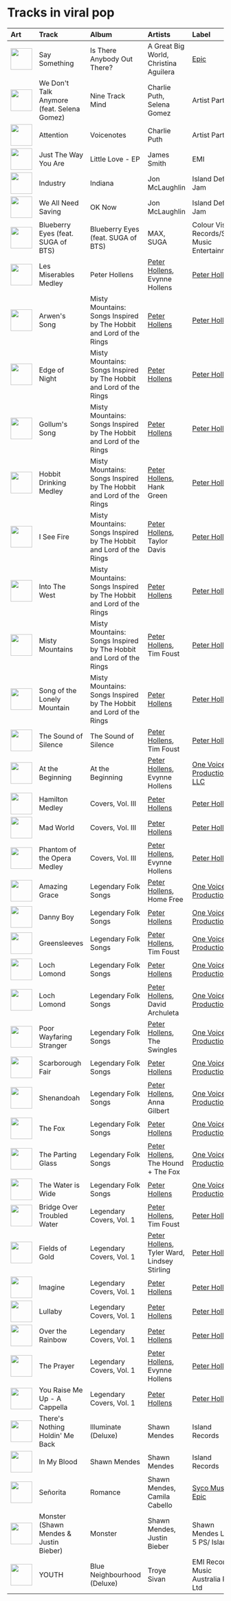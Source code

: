 # Tracks in viral pop

| Art                                                                                              | Track                                      | Album                                                               | Artists                                                                    | Label                                                            | 💚   | 🔗                                                          |
|:-------------------------------------------------------------------------------------------------|:-------------------------------------------|:--------------------------------------------------------------------|:---------------------------------------------------------------------------|:-----------------------------------------------------------------|:----|:-----------------------------------------------------------|
| <img src="https://i.scdn.co/image/ab67616d0000b273554488d0c51967b1654d8ce5" alt="" width="50" /> | Say Something                              | Is There Anybody Out There?                                         | A Great Big World, Christina Aguilera                                      | [Epic](../labels/epic.md)                                        | 💚   | [🔗](https://open.spotify.com/track/6Vc5wAMmXdKIAM7WUoEb7N) |
| <img src="https://i.scdn.co/image/ab67616d0000b2734fe297c018e495a97662e5ac" alt="" width="50" /> | We Don't Talk Anymore (feat. Selena Gomez) | Nine Track Mind                                                     | Charlie Puth, Selena Gomez                                                 | Artist Partner                                                   | 💚   | [🔗](https://open.spotify.com/track/37FXw5QGFN7uwwsLy8uAc0) |
| <img src="https://i.scdn.co/image/ab67616d0000b273897f73256b9128a9d70eaf66" alt="" width="50" /> | Attention                                  | Voicenotes                                                          | Charlie Puth                                                               | Artist Partner                                                   | 💚   | [🔗](https://open.spotify.com/track/5cF0dROlMOK5uNZtivgu50) |
| <img src="https://i.scdn.co/image/ab67616d0000b2739f48d446654c7b8b9b7bc58b" alt="" width="50" /> | Just The Way You Are                       | Little Love - EP                                                    | James Smith                                                                | EMI                                                              |     | [🔗](https://open.spotify.com/track/1YwbObIsxLhBTjSI5lwJz6) |
| <img src="https://i.scdn.co/image/ab67616d0000b27327c371084dee1b83e614798d" alt="" width="50" /> | Industry                                   | Indiana                                                             | Jon McLaughlin                                                             | Island Def Jam                                                   |     | [🔗](https://open.spotify.com/track/50X2L4Kd7htEGs1STirQaR) |
| <img src="https://i.scdn.co/image/ab67616d0000b2735da1093d047cc15eb66d27cf" alt="" width="50" /> | We All Need Saving                         | OK Now                                                              | Jon McLaughlin                                                             | Island Def Jam                                                   | 💚   | [🔗](https://open.spotify.com/track/4Q9lPZNK2RB3ytuU1tCc1J) |
| <img src="https://i.scdn.co/image/ab67616d0000b2739660ae57836f713884d86cbb" alt="" width="50" /> | Blueberry Eyes (feat. SUGA of BTS)         | Blueberry Eyes (feat. SUGA of BTS)                                  | MAX, SUGA                                                                  | Colour Vision Records/Sony Music Entertainment                   | 💚   | [🔗](https://open.spotify.com/track/5dn6QANKbf76pANGjMBida) |
| <img src="https://i.scdn.co/image/ab67616d0000b2733d0f26eb9219f5670aa84bda" alt="" width="50" /> | Les Miserables Medley                      | Peter Hollens                                                       | [Peter Hollens](../artists/peter_hollens.md), Evynne Hollens               | [Peter Hollens](../labels/peter_hollens.md)                      |     | [🔗](https://open.spotify.com/track/2qo9G9xV51aUpclzAYEU9W) |
| <img src="https://i.scdn.co/image/ab67616d0000b273cae786076f9dcdca74285732" alt="" width="50" /> | Arwen's Song                               | Misty Mountains: Songs Inspired by The Hobbit and Lord of the Rings | [Peter Hollens](../artists/peter_hollens.md)                               | [Peter Hollens](../labels/peter_hollens.md)                      |     | [🔗](https://open.spotify.com/track/4H3LioOCKpZcE9jmvWqNcv) |
| <img src="https://i.scdn.co/image/ab67616d0000b273cae786076f9dcdca74285732" alt="" width="50" /> | Edge of Night                              | Misty Mountains: Songs Inspired by The Hobbit and Lord of the Rings | [Peter Hollens](../artists/peter_hollens.md)                               | [Peter Hollens](../labels/peter_hollens.md)                      |     | [🔗](https://open.spotify.com/track/0nBeUCpjIu62kLU3MFjZbL) |
| <img src="https://i.scdn.co/image/ab67616d0000b273cae786076f9dcdca74285732" alt="" width="50" /> | Gollum's Song                              | Misty Mountains: Songs Inspired by The Hobbit and Lord of the Rings | [Peter Hollens](../artists/peter_hollens.md)                               | [Peter Hollens](../labels/peter_hollens.md)                      |     | [🔗](https://open.spotify.com/track/61WvPK7oUmEeXJvdQx7Kd2) |
| <img src="https://i.scdn.co/image/ab67616d0000b273cae786076f9dcdca74285732" alt="" width="50" /> | Hobbit Drinking Medley                     | Misty Mountains: Songs Inspired by The Hobbit and Lord of the Rings | [Peter Hollens](../artists/peter_hollens.md), Hank Green                   | [Peter Hollens](../labels/peter_hollens.md)                      |     | [🔗](https://open.spotify.com/track/3lO8g6FU5zQlzdfW3zxNQ0) |
| <img src="https://i.scdn.co/image/ab67616d0000b273cae786076f9dcdca74285732" alt="" width="50" /> | I See Fire                                 | Misty Mountains: Songs Inspired by The Hobbit and Lord of the Rings | [Peter Hollens](../artists/peter_hollens.md), Taylor Davis                 | [Peter Hollens](../labels/peter_hollens.md)                      |     | [🔗](https://open.spotify.com/track/3GDHe8EwGQMxDE1QuPitvw) |
| <img src="https://i.scdn.co/image/ab67616d0000b273cae786076f9dcdca74285732" alt="" width="50" /> | Into The West                              | Misty Mountains: Songs Inspired by The Hobbit and Lord of the Rings | [Peter Hollens](../artists/peter_hollens.md)                               | [Peter Hollens](../labels/peter_hollens.md)                      |     | [🔗](https://open.spotify.com/track/46ZN4mhFy9De1fjlHGbYze) |
| <img src="https://i.scdn.co/image/ab67616d0000b273cae786076f9dcdca74285732" alt="" width="50" /> | Misty Mountains                            | Misty Mountains: Songs Inspired by The Hobbit and Lord of the Rings | [Peter Hollens](../artists/peter_hollens.md), Tim Foust                    | [Peter Hollens](../labels/peter_hollens.md)                      |     | [🔗](https://open.spotify.com/track/21sD95jUPmren2fGY0wxYE) |
| <img src="https://i.scdn.co/image/ab67616d0000b273cae786076f9dcdca74285732" alt="" width="50" /> | Song of the Lonely Mountain                | Misty Mountains: Songs Inspired by The Hobbit and Lord of the Rings | [Peter Hollens](../artists/peter_hollens.md)                               | [Peter Hollens](../labels/peter_hollens.md)                      |     | [🔗](https://open.spotify.com/track/1Ht9LvTpP6bZezGCL2BRHP) |
| <img src="https://i.scdn.co/image/ab67616d0000b2732787a9e5a9a46d8d566209c8" alt="" width="50" /> | The Sound of Silence                       | The Sound of Silence                                                | [Peter Hollens](../artists/peter_hollens.md), Tim Foust                    | [Peter Hollens](../labels/peter_hollens.md)                      |     | [🔗](https://open.spotify.com/track/10kJzrXI48v0wzRBBPjo06) |
| <img src="https://i.scdn.co/image/ab67616d0000b273de86cb7d44e765c043a8b596" alt="" width="50" /> | At the Beginning                           | At the Beginning                                                    | [Peter Hollens](../artists/peter_hollens.md), Evynne Hollens               | [One Voice Productions, LLC](../labels/one_voice_productions.md) |     | [🔗](https://open.spotify.com/track/4rONfUG09RBdY299o0rvm8) |
| <img src="https://i.scdn.co/image/ab67616d0000b27354f5c25dc365c6e1e1921047" alt="" width="50" /> | Hamilton Medley                            | Covers, Vol. III                                                    | [Peter Hollens](../artists/peter_hollens.md)                               | [Peter Hollens](../labels/peter_hollens.md)                      |     | [🔗](https://open.spotify.com/track/7HU8e7VCXuhOSaDoQ5UBwn) |
| <img src="https://i.scdn.co/image/ab67616d0000b27354f5c25dc365c6e1e1921047" alt="" width="50" /> | Mad World                                  | Covers, Vol. III                                                    | [Peter Hollens](../artists/peter_hollens.md)                               | [Peter Hollens](../labels/peter_hollens.md)                      |     | [🔗](https://open.spotify.com/track/3K3mORNnlUXodukHH0sDjr) |
| <img src="https://i.scdn.co/image/ab67616d0000b27354f5c25dc365c6e1e1921047" alt="" width="50" /> | Phantom of the Opera Medley                | Covers, Vol. III                                                    | [Peter Hollens](../artists/peter_hollens.md), Evynne Hollens               | [Peter Hollens](../labels/peter_hollens.md)                      |     | [🔗](https://open.spotify.com/track/7FpJ62ZQtyitL40diEH9vf) |
| <img src="https://i.scdn.co/image/ab67616d0000b273fe9bb826b4677ad094f49fa3" alt="" width="50" /> | Amazing Grace                              | Legendary Folk Songs                                                | [Peter Hollens](../artists/peter_hollens.md), Home Free                    | [One Voice Productions](../labels/one_voice_productions.md)      |     | [🔗](https://open.spotify.com/track/4Y7ccrzeEvhvCc8IFoxZKd) |
| <img src="https://i.scdn.co/image/ab67616d0000b273fe9bb826b4677ad094f49fa3" alt="" width="50" /> | Danny Boy                                  | Legendary Folk Songs                                                | [Peter Hollens](../artists/peter_hollens.md)                               | [One Voice Productions](../labels/one_voice_productions.md)      |     | [🔗](https://open.spotify.com/track/5DXL9IESZqqqrW2euiWaAA) |
| <img src="https://i.scdn.co/image/ab67616d0000b273fe9bb826b4677ad094f49fa3" alt="" width="50" /> | Greensleeves                               | Legendary Folk Songs                                                | [Peter Hollens](../artists/peter_hollens.md), Tim Foust                    | [One Voice Productions](../labels/one_voice_productions.md)      |     | [🔗](https://open.spotify.com/track/0Q7QHXmwjj8u9ajPvwNnCO) |
| <img src="https://i.scdn.co/image/ab67616d0000b273fe9bb826b4677ad094f49fa3" alt="" width="50" /> | Loch Lomond                                | Legendary Folk Songs                                                | [Peter Hollens](../artists/peter_hollens.md)                               | [One Voice Productions](../labels/one_voice_productions.md)      |     | [🔗](https://open.spotify.com/track/0eUE1gw4CpTlqBktSI9aND) |
| <img src="https://i.scdn.co/image/ab67616d0000b273fe9bb826b4677ad094f49fa3" alt="" width="50" /> | Loch Lomond                                | Legendary Folk Songs                                                | [Peter Hollens](../artists/peter_hollens.md), David Archuleta              | [One Voice Productions](../labels/one_voice_productions.md)      |     | [🔗](https://open.spotify.com/track/1AbjBMyhiiEt5GJiRtlDRX) |
| <img src="https://i.scdn.co/image/ab67616d0000b273fe9bb826b4677ad094f49fa3" alt="" width="50" /> | Poor Wayfaring Stranger                    | Legendary Folk Songs                                                | [Peter Hollens](../artists/peter_hollens.md), The Swingles                 | [One Voice Productions](../labels/one_voice_productions.md)      |     | [🔗](https://open.spotify.com/track/0NmsMH3LvATRdd4bRSTdtl) |
| <img src="https://i.scdn.co/image/ab67616d0000b273fe9bb826b4677ad094f49fa3" alt="" width="50" /> | Scarborough Fair                           | Legendary Folk Songs                                                | [Peter Hollens](../artists/peter_hollens.md)                               | [One Voice Productions](../labels/one_voice_productions.md)      |     | [🔗](https://open.spotify.com/track/1fXgi7opKIjkpjX6uVNJXx) |
| <img src="https://i.scdn.co/image/ab67616d0000b273fe9bb826b4677ad094f49fa3" alt="" width="50" /> | Shenandoah                                 | Legendary Folk Songs                                                | [Peter Hollens](../artists/peter_hollens.md), Anna Gilbert                 | [One Voice Productions](../labels/one_voice_productions.md)      |     | [🔗](https://open.spotify.com/track/4F0h4ke31MIzjmb018lmml) |
| <img src="https://i.scdn.co/image/ab67616d0000b273fe9bb826b4677ad094f49fa3" alt="" width="50" /> | The Fox                                    | Legendary Folk Songs                                                | [Peter Hollens](../artists/peter_hollens.md)                               | [One Voice Productions](../labels/one_voice_productions.md)      |     | [🔗](https://open.spotify.com/track/14NcPvHX03DgKjTHXXsZNn) |
| <img src="https://i.scdn.co/image/ab67616d0000b273fe9bb826b4677ad094f49fa3" alt="" width="50" /> | The Parting Glass                          | Legendary Folk Songs                                                | [Peter Hollens](../artists/peter_hollens.md), The Hound + The Fox          | [One Voice Productions](../labels/one_voice_productions.md)      |     | [🔗](https://open.spotify.com/track/1l1r0PNrP1b15QLJjpgOp6) |
| <img src="https://i.scdn.co/image/ab67616d0000b273fe9bb826b4677ad094f49fa3" alt="" width="50" /> | The Water is Wide                          | Legendary Folk Songs                                                | [Peter Hollens](../artists/peter_hollens.md)                               | [One Voice Productions](../labels/one_voice_productions.md)      |     | [🔗](https://open.spotify.com/track/2E6c7d4MfJBtOI3B5Vsajk) |
| <img src="https://i.scdn.co/image/ab67616d0000b27314c8e44d9a72ff95895d96ef" alt="" width="50" /> | Bridge Over Troubled Water                 | Legendary Covers, Vol. 1                                            | [Peter Hollens](../artists/peter_hollens.md), Tim Foust                    | [Peter Hollens](../labels/peter_hollens.md)                      |     | [🔗](https://open.spotify.com/track/1My1VVTQAO9cAGJw7BhpTa) |
| <img src="https://i.scdn.co/image/ab67616d0000b27314c8e44d9a72ff95895d96ef" alt="" width="50" /> | Fields of Gold                             | Legendary Covers, Vol. 1                                            | [Peter Hollens](../artists/peter_hollens.md), Tyler Ward, Lindsey Stirling | [Peter Hollens](../labels/peter_hollens.md)                      |     | [🔗](https://open.spotify.com/track/0sLEBadE1MXYXDiugLoEe6) |
| <img src="https://i.scdn.co/image/ab67616d0000b27314c8e44d9a72ff95895d96ef" alt="" width="50" /> | Imagine                                    | Legendary Covers, Vol. 1                                            | [Peter Hollens](../artists/peter_hollens.md)                               | [Peter Hollens](../labels/peter_hollens.md)                      |     | [🔗](https://open.spotify.com/track/4oiGtuMHFcfOcIDQyY52wy) |
| <img src="https://i.scdn.co/image/ab67616d0000b27314c8e44d9a72ff95895d96ef" alt="" width="50" /> | Lullaby                                    | Legendary Covers, Vol. 1                                            | [Peter Hollens](../artists/peter_hollens.md)                               | [Peter Hollens](../labels/peter_hollens.md)                      |     | [🔗](https://open.spotify.com/track/6vqc1KcIaO0NmQLaAJApqe) |
| <img src="https://i.scdn.co/image/ab67616d0000b27314c8e44d9a72ff95895d96ef" alt="" width="50" /> | Over the Rainbow                           | Legendary Covers, Vol. 1                                            | [Peter Hollens](../artists/peter_hollens.md)                               | [Peter Hollens](../labels/peter_hollens.md)                      |     | [🔗](https://open.spotify.com/track/76ko6F6QRmiviFILuF9g6J) |
| <img src="https://i.scdn.co/image/ab67616d0000b27314c8e44d9a72ff95895d96ef" alt="" width="50" /> | The Prayer                                 | Legendary Covers, Vol. 1                                            | [Peter Hollens](../artists/peter_hollens.md), Evynne Hollens               | [Peter Hollens](../labels/peter_hollens.md)                      |     | [🔗](https://open.spotify.com/track/22NQSPn3K3NUzoVe4zbQWU) |
| <img src="https://i.scdn.co/image/ab67616d0000b27314c8e44d9a72ff95895d96ef" alt="" width="50" /> | You Raise Me Up - A Cappella               | Legendary Covers, Vol. 1                                            | [Peter Hollens](../artists/peter_hollens.md)                               | [Peter Hollens](../labels/peter_hollens.md)                      |     | [🔗](https://open.spotify.com/track/57EvTXkeuxNPWxQYIdW5AY) |
| <img src="https://i.scdn.co/image/ab67616d0000b273ea3ef7697cfd5705b8f47521" alt="" width="50" /> | There's Nothing Holdin' Me Back            | Illuminate (Deluxe)                                                 | Shawn Mendes                                                               | Island Records                                                   | 💚   | [🔗](https://open.spotify.com/track/7JJmb5XwzOO8jgpou264Ml) |
| <img src="https://i.scdn.co/image/ab67616d0000b273269423eb6467e308c0fbce24" alt="" width="50" /> | In My Blood                                | Shawn Mendes                                                        | Shawn Mendes                                                               | Island Records                                                   |     | [🔗](https://open.spotify.com/track/2QZ7WLBE8h2y1Y5Fb8RYbH) |
| <img src="https://i.scdn.co/image/ab67616d0000b2735f53c0dbe5190a0af0fa28f3" alt="" width="50" /> | Señorita                                   | Romance                                                             | Shawn Mendes, Camila Cabello                                               | [Syco Music](../labels/syco_music.md), [Epic](../labels/epic.md) | 💚   | [🔗](https://open.spotify.com/track/3BVgrFWuH01GmCUy9Y2EE8) |
| <img src="https://i.scdn.co/image/ab67616d0000b27312e57573cbc551c187a96107" alt="" width="50" /> | Monster (Shawn Mendes & Justin Bieber)     | Monster                                                             | Shawn Mendes, Justin Bieber                                                | Shawn Mendes LP4-5 PS/ Island                                    |     | [🔗](https://open.spotify.com/track/2Z8yfpFX0ZMavHkcIeHiO1) |
| <img src="https://i.scdn.co/image/ab67616d0000b2731a104e8630a97b573201f655" alt="" width="50" /> | YOUTH                                      | Blue Neighbourhood (Deluxe)                                         | Troye Sivan                                                                | EMI Recorded Music Australia Pty Ltd                             | 💚   | [🔗](https://open.spotify.com/track/1cOyWWUr3oXJIxY0AjJEx9) |
